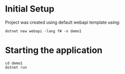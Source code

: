 # Initial Setup

Project was created using default webapi template using:

```
dotnet new webapi -lang f# -n demo1
```

# Starting the application

```
cd demo1
dotnet run
```


